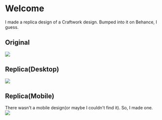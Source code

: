 # Welcome
I made a replica design of a Craftwork design. Bumped into it on Behance, I guess.
## Original
![](/designs/original-design)
## Replica(Desktop)
![](/designs/replica-design)
## Replica(Mobile)
There wasn't a mobile design(or maybe I couldn't find it). So, I made one.
![](/designs/replica-mobile)